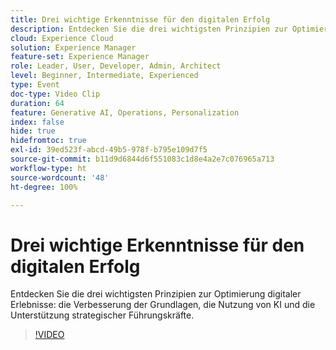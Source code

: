 ```yaml
---
title: Drei wichtige Erkenntnisse für den digitalen Erfolg
description: Entdecken Sie die drei wichtigsten Prinzipien zur Optimierung digitaler Erlebnisse – die Verbesserung der Grundlagen, die Nutzung von KI und die Unterstützung strategischer Führungskräfte.
cloud: Experience Cloud
solution: Experience Manager
feature-set: Experience Manager
role: Leader, User, Developer, Admin, Architect
level: Beginner, Intermediate, Experienced
type: Event
doc-type: Video Clip
duration: 64
feature: Generative AI, Operations, Personalization
index: false
hide: true
hidefromtoc: true
exl-id: 39ed523f-abcd-49b5-978f-b795e109d7f5
source-git-commit: b11d9d6844d6f551083c1d8e4a2e7c076965a713
workflow-type: ht
source-wordcount: '48'
ht-degree: 100%

---
```


# Drei wichtige Erkenntnisse für den digitalen Erfolg

Entdecken Sie die drei wichtigsten Prinzipien zur Optimierung digitaler Erlebnisse: die Verbesserung der Grundlagen, die Nutzung von KI und die Unterstützung strategischer Führungskräfte.

>[!VIDEO](https://video.tv.adobe.com/v/3459234/?learn=on&enablevpops)

